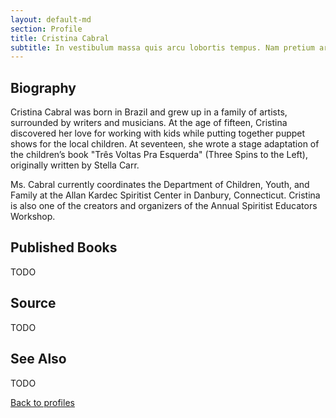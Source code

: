 ```yaml
---
layout: default-md
section: Profile
title: Cristina Cabral
subtitle: In vestibulum massa quis arcu lobortis tempus. Nam pretium arcu in odio vulputate luctus.
---
```


## Biography
Cristina Cabral was born in Brazil and grew up in a family of artists, surrounded by writers and musicians. At the age of fifteen, Cristina discovered her love for working with kids while putting together puppet shows for the local children. At seventeen, she wrote a stage adaptation of the children’s book "Três Voltas Pra Esquerda" (Three Spins to the Left), originally written by Stella Carr.

Ms. Cabral currently coordinates the Department of Children, Youth, and Family at the Allan Kardec Spiritist Center in Danbury, Connecticut. Cristina is also one of the creators and organizers of the Annual Spiritist Educators Workshop.


## Published Books
TODO

## Source
TODO

## See Also
TODO

<a href="/profiles" class="button">Back to profiles</a>
